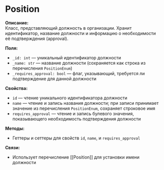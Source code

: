 # Position

**Описание:**  
Класс, представляющий должность в организации. Хранит идентификатор, название должности и информацию о необходимости её подтверждения (approval).

**Поля:**

- `_id: int` — уникальный идентификатор должности
- `_name: str` — название должности (сохраняется как строка из перечисления `PositionEnum`)
- `_requires_approval: bool` — флаг, указывающий, требуется ли подтверждение для данной должности

**Свойства:**
- `id` — чтение уникального идентификатора должности
- `name` — чтение и запись названия должности; при записи принимает значение из перечисления `PositionEnum`, сохраняет строковое имя
- `requires_approval` — чтение и запись булевого значения, показывающего необходимость подтверждения должности

**Методы:**
- Геттеры и сеттеры для свойств `id`, `name`, и `requires_approval`

**Связи:**
- Использует перечисление [[Position]] для установки имени должности